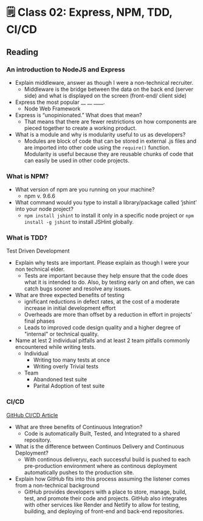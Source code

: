 # 🗒️ Class 02: Express, NPM, TDD, CI/CD

## Reading

### An introduction to NodeJS and Express

- Explain middleware, answer as though I were a non-technical recruiter.
  - Middleware is the bridge between the data on the back end (server side) and what is displayed on the screen (front-end/ client side)
- Express the most popular __ __ ____.
  - Node Web Framework
- Express is “unopinionated.” What does that mean?
  - That means that there are fewer restrictions on how components are pieced together to create a working product. 
- What is a module and why is modularity useful to us as developers?
  - Modules are block of code that can be stored in external .js files and are imported into other code using the `require()` function. Modularity is useful because they are reusable chunks of code that can easily be used in other code projects.

### What is NPM?

- What version of npm are you running on your machine?
  - npm v. 9.6.6
- What command would you type to install a library/package called ‘jshint’ into your node project?
  - `npm install jshint` to install it only in a specific node project or `npm install -g jshint` to install JSHint globally.

### What is TDD?

Test Driven Development

- Explain why tests are important. Please explain as though I were your non technical elder.
  - Tests are important because they help ensure that the code does what it is intended to do. Also, by testing early on and often, we can catch bugs sooner and resolve any issues.
- What are three expected benefits of testing
  - ignificant reductions in defect rates, at the cost of a moderate increase in initial development effort
  - Overheads are more than offset by a reduction in effort in projects’ final phases
  - Leads to improved code design quality and a higher degree of "internal" or technical quality.
- Name at lest 2 individual pitfalls and at least 2 team pitfalls commonly encountered while writing tests.
  - Individual
    - Writing too many tests at once
    - Writing overly Trivial tests
  - Team
    - Abandoned test suite
    - Parital Adoption of test suite

### CI/CD

[GitHub CI/CD Article](https://resources.github.com/ci-cd/)

- What are three benefits of Continuous Integration?
  - Code is automatically Built, Tested, and Integrated to a shared repository.
- What is the difference between Continuos Delivery and Continuous Deployment?
  - With continous deliveryu, each successful build is pushed to each pre-production environment where as continous deployment automatically pushes to the production site.
- Explain how GitHub fits into this process assuming the listener comes from a non-technical background
  - GitHub provides developers with a place to store, manage, build, test, and promote their code and projects. GitHub also integrates with other services like Render and Netlify to allow for testing, building, and deploying of front-end and back-end repositories.